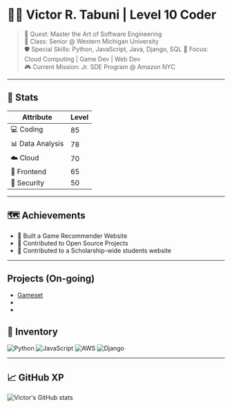 # 🧙‍♂️ Victor R. Tabuni | Level 10 Coder

> 🎯 Quest: Master the Art of Software Engineering  
> 🏫 Class: Senior @ Western Michigan University  
> 🛡️ Special Skills: Python, JavaScript, Java, Django, SQL 
> 🧠 Focus: Cloud Computing | Game Dev | Web Dev  
> 🎮 Current Mission: Jr. SDE Program @ Amazon NYC  

---

## 🧪 Stats

| Attribute       | Level |
|----------------|-------|
| 💻 Coding       | 85    |
| 📊 Data Analysis | 78    |
| ☁️ Cloud        | 70    |
| 🎨 Frontend     | 65    |
| 🔐 Security     | 50    |

---

## 🗺️ Achievements

- 🥇 Built a Game Recommender Website
- 🧰 Contributed to Open Source Projects
- 🌟 Contributed to a Scholarship-wide students website

---


## Projects (On-going)
- [Gameset]([https://link-to-your-project.com](https://github.com/rfldn0/gameset))
- 
- 


## 🎒 Inventory

![Python](https://img.shields.io/badge/Python-3776AB?style=for-the-badge&logo=python&logoColor=white)
![JavaScript](https://img.shields.io/badge/JavaScript-F7DF1E?style=for-the-badge&logo=javascript&logoColor=black)
![AWS](https://img.shields.io/badge/AWS-FF9900?style=for-the-badge&logo=amazonaws&logoColor=white)
![Django](https://img.shields.io/badge/Django-092E20?style=for-the-badge&logo=django&logoColor=white)

---

## 📈 GitHub XP

![Victor's GitHub stats](https://github-readme-stats.vercel.app/api?username=victortabuni&show_icons=true&theme=tokyonight)
